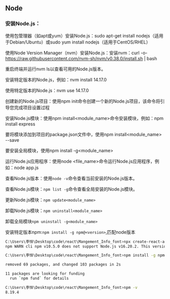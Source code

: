 ## Node

### 安装Node.js：
使用包管理器（如apt或yum）安装Node.js：sudo apt-get install nodejs（适用于Debian/Ubuntu）或sudo yum install nodejs（适用于CentOS/RHEL）

使用Node Version Manager（nvm）安装Node.js：安装nvm：curl -o- https://raw.githubusercontent.com/nvm-sh/nvm/v0.38.0/install.sh | bash

重启终端并运行nvm ls以查看可用的Node.js版本。

安装特定版本的Node.js，例如：nvm install 14.17.0

使用特定版本的Node.js：nvm use 14.17.0

创建新的Node.js项目：使用npm init命令创建一个新的Node.js项目，该命令将引导您完成项目设置过程

安装Node.js模块：使用npm install<module_name>命令安装模块，例如：npm install express

要将模块添加到项目的package.json文件中，使用npm install<module_name> --save

要安装全局模块，使用npm install -g<module_name>

运行Node.js应用程序：使用node <file_name>命令运行Node.js应用程序，例如：node app.js

查看Node.js版本：使用`node -v`命令查看当前安装的Node.js版本。

查看Node.js模块：`npm list -g`命令查看全局安装的Node.js模块。

更新Node.js模块：`npm update<module_name>`

卸载Node.js模块：`npm uninstall<module_name>`

卸载全局模块`npm uninstall -g<module_name>`

安装特定版本npm:`npm install -g npm@<version>`,匹配node版本
```bash
C:\Users\李恒\Desktop\code\react\Mangement_Info_font>npx create-react-app student-info-management
npm WARN cli npm v10.5.0 does not support Node.js v16.20.2. This version of npm supports the following node versions: `^18.17.0 || >=20.5.0`. You can find the latest version at https://nodejs.org/.

C:\Users\李恒\Desktop\code\react\Mangement_Info_font>npm install -g npm@8

removed 69 packages, and changed 103 packages in 2s

11 packages are looking for funding
  run `npm fund` for details

C:\Users\李恒\Desktop\code\react\Mangement_Info_font>npm -v
8.19.4
```